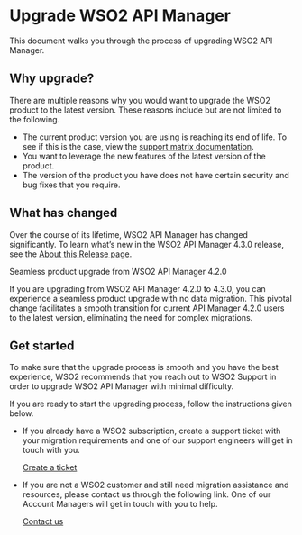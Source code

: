 # Upgrade WSO2 API Manager

This document walks you through the process of upgrading WSO2 API Manager. 

## Why upgrade?

There are multiple reasons why you would want to upgrade the WSO2 product to the latest version. These reasons include but are not limited to the following.  

- The current product version you are using is reaching its end of life. To see if this is the case, view the [support matrix documentation](https://wso2.com/products/support-matrix/). 
- You want to leverage the new features of the latest version of the product.
- The version of the product you have does not have certain security and bug fixes that you require.

## What has changed

Over the course of its lifetime, WSO2 API Manager has changed significantly. To learn what’s new in the WSO2 API Manager 4.3.0 release, see the [About this Release page]({{base_path}}/get-started/about-this-release/).

<div class="admonition info">
    <p class="admonition-title">Seamless product upgrade from WSO2 API Manager 4.2.0</p>
    <p>If you are upgrading from WSO2 API Manager 4.2.0 to 4.3.0, you can experience a seamless product upgrade with no data migration. This pivotal change facilitates a smooth transition for current API Manager 4.2.0 users to the latest version, eliminating the need for complex migrations.</p>
</div>

## Get started

To make sure that the upgrade process is smooth and you have the best experience, WSO2 recommends that you reach out to WSO2 Support in order to upgrade WSO2 API Manager with minimal difficulty.

If you are ready to start the upgrading process, follow the instructions given below.

- If you already have a WSO2 subscription, create a support ticket with your migration requirements and one of our support engineers will get in touch with you.

    [Create a ticket](https://support.wso2.com/support)

- If you are not a WSO2 customer and still need migration assistance and resources, please contact us through the following link. One of our Account Managers will get in touch with you to help.

    [Contact us](https://wso2.com/contact/)